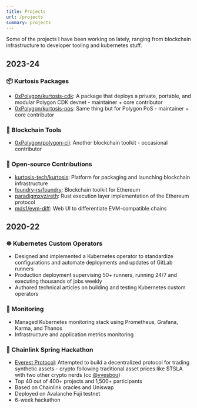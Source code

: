 ```yaml
---
title: Projects
url: /projects
summary: projects
---
```


Some of the projects I have been working on lately, ranging from blockchain infrastructure to developer tooling and kubernetes stuff.

## 2023-24

### 📦 Kurtosis Packages

- [0xPolygon/kurtosis-cdk](https://github.com/0xPolygon/kurtosis-cdk/): A package that deploys a private, portable, and modular Polygon CDK devnet - maintainer + core contributor
- [0xPolygon/kurtosis-pos](https://github.com/0xPolygon/kurtosis-pos): Same thing but for Polygon PoS - maintainer + core contributor

### 🔧 Blockchain Tools

- [0xPolygon/polygon-cli](https://github.com/0xPolygon/polygon-cli/): Another blockchain toolkit - occasional contributor

### 💖 Open-source Contributions

- [kurtosis-tech/kurtosis](https://github.com/kurtosis-tech/kurtosis): Platform for packaging and launching blockchain infrastructure
- [foundry-rs/foundry](https://github.com/foundry-rs/foundry): Blockchain toolkit for Ethereum
- [paradigmxyz/reth](https://github.com/paradigmxyz/reth): Rust execution layer implementation of the Ethereum protocol
- [mds1/evm-diff](https://github.com/mds1/evm-diff): Web UI to differentiate EVM-compatible chains

## 2020-22

### ☸️ Kubernetes Custom Operators

- Designed and implemented a Kubernetes operator to standardize configurations and automate deployments and updates of GitLab runners
- Production deployment supervising 50+ runners, running 24/7 and executing thousands of jobs weekly
- Authored technical articles on building and testing Kubernetes custom operators

### 👀 Monitoring

- Managed Kubernetes monitoring stack using Prometheus, Grafana, Karma, and Thanos
- Infrastructure and application metrics monitoring

### 🌸 Chainlink Spring Hackathon

- [Everest Protocol](https://devpost.com/software/everest-ab708o): Attempted to build a decentralized protocol for trading synthetic assets - crypto following traditional asset prices like $TSLA with two other crypto nerds (cc [@yvesbou](https://x.com/boutellier_yves))
- Top 40 out of 400+ projects and 1,500+ participants
- Based on Chainlink oracles and Uniswap
- Deployed on Avalanche Fuji testnet
- 6-week hackathon
